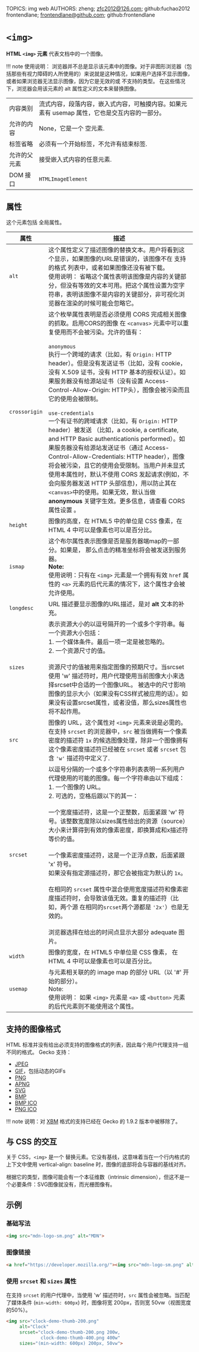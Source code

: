 TOPICS: img web
AUTHORS: zheng; zfc2012@126.com; github:fuchao2012
         frontendlane; frontendlane@github.com; github:frontendlane

# `<img>`

**HTML `<img>` 元素** 代表文档中的一个图像。

!!! note
    使用说明：
    浏览器并不总是显示该元素中的图像。对于非图形浏览器（包括那些有视力障碍的人所使用的）来说就是这种情况，如果用户选择不显示图像，或者如果浏览器无法显示图像，因为它是无效的或 不支持的类型。
    在这些情况下，浏览器会用该元素的 alt 属性定义的文本来替换图像。

|||
|-|-|
| 内容类别 | 流式内容，段落内容，嵌入式内容，可触摸内容。如果元素有 usemap 属性，它也是交互内容的一部分。|
| 允许的内容 | None，它是一个 空元素. |
| 标签省略 | 必须有一个开始标签，不允许有结束标签. |
| 允许的父元素 | 接受嵌入式内容的任意元素. |
| DOM 接口 | `HTMLImageElement` |

## 属性

这个元素包括 全局属性。

| 属性 | 描述 |
| --- | --- |
| `alt` | 这个属性定义了描述图像的替换文本。用户将看到这个显示，如果图像的URL是错误的，该图像不在 支持的格式 列表中，或者如果图像还没有被下载。<br>使用说明： 省略这个属性表明该图像是内容的关键部分，但没有等效的文本可用。把这个属性设置为空字符串，表明该图像不是内容的关键部分，非可视化浏览器在渲染的时候可能会忽略它。 |
| `crossorigin` | 这个枚举属性表明是否必须使用 CORS 完成相关图像的抓取。启用CORS的图像 在 `<canvas>` 元素中可以重复使用而不会被污染。允许的值有：<br><br>`anonymous`<br>执行一个跨域的请求（比如，有 `Origin:` HTTP header）。但是没有发送证书（比如，没有 cookie，没有 X.509 证书，没有 HTTP 基本的授权认证）。如果服务器没有给源站证书（没有设置 Access-Control-Allow-Origin: HTTP头），图像会被污染而且它的使用会被限制。<br><br>`use-credentials`<br>一个有证书的跨域请求（比如，有 `Origin:` HTTP header）被发送 （比如，a cookie, a certificate, and HTTP Basic authenticationis performed）。如果服务器没有给源站发送证书（通过 Access-Control-Allow-Credentials: HTTP header），图像将会被污染，且它的使用会受限制。当用户并未显式使用本属性时，默认不使用 CORS 发起请求(例如，不会向服务器发送 HTTP 头部信息)，用以防止其在`<canvas>`中的使用。如果无效，默认当做 **anonymous** 关键字生效。更多信息，请查看 CORS 属性设置 。 |
| `height` | 图像的高度，在 HTML5 中的单位是 CSS 像素，在 HTML 4 中可以是像素也可以是百分比。 |
| `ismap` | 这个布尔属性表示图像是否是服务器端map的一部分。如果是， 那么点击的精准坐标将会被发送到服务器。<br>**Note:**<br>使用说明：只有在 `<img>` 元素是一个拥有有效 `href` 属性的 `<a>` 元素的后代元素的情况下，这个属性才会被允许使用。 |
| `longdesc` | URL 描述要显示图像的URL描述，是对 **alt** 文本的补充。 |
| `sizes` | 表示资源大小的以逗号隔开的一个或多个字符串。每一个资源大小包括：<br>1. 一个媒体条件。最后一项一定是被忽略的。<br>2. 一个资源尺寸的值。<br><br>资源尺寸的值被用来指定图像的预期尺寸。当srcset使用 'w' 描述符时，用户代理使用当前图像大小来选择srcset中合适的一个图像URL。 被选中的尺寸影响图像的显示大小（如果没有CSS样式被应用的话）。如果没有设置srcset属性，或者没值，那么sizes属性也将不起作用。 |
| `src` | 图像的 URL，这个属性对 `<img>` 元素来说是必需的。在支持 `srcset` 的浏览器中，`src` 被当做拥有一个像素密度的描述符 `1x` 的候选图像处理，除非一个图像拥有这个像素密度描述符已经被在 `srcset` 或者 `srcset` 包含 `'w'` 描述符中定义了. |
| `srcset` | 以逗号分隔的一个或多个字符串列表表明一系列用户代理使用的可能的图像。每一个字符串由以下组成：<br>1. 一个图像的 URL。<br>2. 可选的，空格后跟以下的其一：<br><br>一个宽度描述符，这是一个正整数，后面紧跟 'w' 符号。该整数宽度除以sizes属性给出的资源（source）大小来计算得到有效的像素密度，即换算成和x描述符等价的值。<br><br>一个像素密度描述符，这是一个正浮点数，后面紧跟 'x' 符号。<br>如果没有指定源描述符，那它会被指定为默认的 `1x`。<br><br>在相同的 `srcset` 属性中混合使用宽度描述符和像素密度描述符时，会导致该值无效。重复的描述符（比如，两个源 在相同的`srcset`两个源都是 `'2x'`）也是无效的。<br><br>浏览器选择在给出的时间点显示大部分 adequate 图片。 |
| `width` | 图像的宽度，在 HTML5 中单位是 CSS 像素， 在 HTML 4 中可以是像素也可以是百分比。 |
| `usemap` | 与元素相关联的的 image map 的部分 URL（以 '#' 开始的部分）。<br>Note:<br>使用说明： 如果 `<img>` 元素是 `<a>` 或 `<button>` 元素的后代元素则不能使用这个属性。 |

## 支持的图像格式

HTML 标准并没有给出必须支持的图像格式的列表，因此每个用户代理支持一组不同的格式。 Gecko 支持：

- [JPEG](http://en.wikipedia.org/wiki/JPEG)
- [GIF](http://en.wikipedia.org/wiki/Graphics_Interchange_Format)，包括动态的GIFs
- [PNG](http://en.wikipedia.org/wiki/Portable_Network_Graphics)
- [APNG](https://wiki.developer.mozilla.org/en-US/docs/Animated_PNG_graphics)
- [SVG](https://wiki.developer.mozilla.org/en-US/docs/SVG)
- [BMP](http://en.wikipedia.org/wiki/BMP_file_format)
- [BMP ICO](http://en.wikipedia.org/wiki/ICO_%28file_format%29)
- [PNG ICO](http://en.wikipedia.org/wiki/ICO_%28file_format%29)

!!! note
    说明：对 [XBM](http://en.wikipedia.org/wiki/X_BitMap) 格式的支持已经在 Gecko 的 1.9.2 版本中被移除了。

## 与 CSS 的交互

关于 CSS，`<img>` 是一个 替换元素。它没有基线，这意味着当在一个行内格式的上下文中使用 vertical-align: baseline 时，图像的底部将会与容器的基线对齐。

根据它的类型，图像可能会有一个本征维数（intrinsic dimension），但这不是一个必要条件：SVG图像就没有，而光栅图像有。

## 示例

### 基础写法

```html
<img src="mdn-logo-sm.png" alt="MDN">
```

### 图像链接

```html
<a href="https://developer.mozilla.org/"><img src="mdn-logo-sm.png" alt="MDN"></a>
```

### 使用 `srcset` 和 `sizes` 属性

在支持 `srcset` 的用户代理中，当使用 'w' 描述符时，`src` 属性会被忽略。当匹配了媒体条件 (`min-width: 600px`) 时，图像将宽 200px，否则宽 50vw（视图宽度的50%）。

```html
<img src="clock-demo-thumb-200.png"
     alt="Clock"
     srcset="clock-demo-thumb-200.png 200w,
             clock-demo-thumb-400.png 400w"
     sizes="(min-width: 600px) 200px, 50vw">
```
